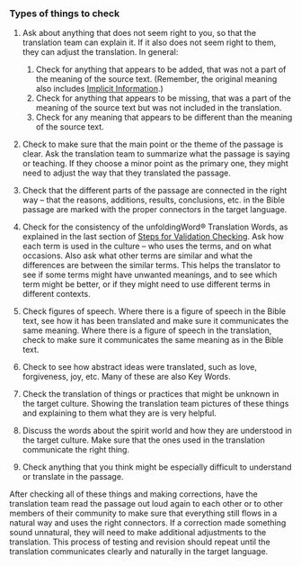 
### Types of things to check


1. Ask about anything that does not seem right to you, so that the translation team can explain it. If it also does not seem right to them, they can adjust the translation. In general:

    1. Check for anything that appears to be added, that was not a part of the meaning of the source text. (Remember, the original meaning also includes [Implicit Information](../../translate/figs-explicit/01.md).)
    1. Check for anything that appears to be missing, that was a part of the meaning of the source text but was not included in the translation.
    1. Check for any meaning that appears to be different than the meaning of the source text.

1. Check to make sure that the main point or the theme of the passage is clear. Ask the translation team to summarize what the passage is saying or teaching. If they choose a minor point as the primary one, they might need to adjust the way that they translated the passage.
1. Check that the different parts of the passage are connected in the right way – that the reasons, additions, results, conclusions, etc. in the Bible passage are marked with the proper connectors in the target language.
1. Check for the consistency of the unfoldingWord® Translation Words, as explained in the last section of [Steps for Validation Checking](../vol2-steps/01.md). Ask how each term is used in the culture – who uses the terms, and on what occasions. Also ask what other terms are similar and what the differences are between the similar terms. This helps the translator to see if some terms might have unwanted meanings, and to see which term might be better, or if they might need to use different terms in different contexts.
1. Check figures of speech. Where there is a figure of speech in the Bible text, see how it has been translated and make sure it communicates the same meaning. Where there is a figure of speech in the translation, check to make sure it communicates the same meaning as in the Bible text.
1. Check to see how abstract ideas were translated, such as love, forgiveness, joy, etc. Many of these are also Key Words.
1. Check the translation of things or practices that might be unknown in the target culture. Showing the translation team pictures of these things and explaining to them what they are is very helpful.
1. Discuss the words about the spirit world and how they are understood in the target culture. Make sure that the ones used in the translation communicate the right thing.
1. Check anything that you think might be especially difficult to understand or translate in the passage.

After checking all of these things and making corrections, have the translation team read the passage out loud again to each other or to other members of their community to make sure that everything still flows in a natural way and uses the right connectors. If a correction made something sound unnatural, they will need to make additional adjustments to the translation. This process of testing and revision should repeat until the translation communicates clearly and naturally in the target language.
